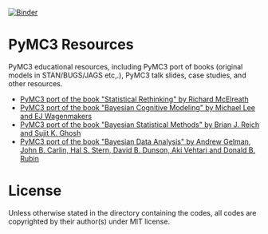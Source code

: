 [![Binder](https://mybinder.org/badge_logo.svg)](https://mybinder.org/v2/gh/iLoveBayesianAI/Statistical-Rethinking-in-PyMC3/master)

# PyMC3 Resources
PyMC3 educational resources, including PyMC3 port of books (original models in STAN/BUGS/JAGS etc,.), PyMC3 talk slides, case studies, and other resources. 

-  [PyMC3 port of the book "Statistical Rethinking" by Richard McElreath](https://github.com/pymc-devs/resources/tree/master/Rethinking)  
-  [PyMC3 port of the book "Bayesian Cognitive Modeling" by Michael Lee and EJ Wagenmakers](https://github.com/pymc-devs/resources/tree/master/BCM)  
-  [PyMC3 port of the book "Bayesian Statistical Methods" by Brian J. Reich and Sujit K. Ghosh](https://github.com/pymc-devs/resources/tree/master/BSM)
-  [PyMC3 port of the book "Bayesian Data Analysis" by Andrew Gelman, John B. Carlin, Hal S. Stern, David B. Dunson, Aki Vehtari and Donald B. Rubin](https://github.com/pymc-devs/resources/tree/master/BDA3)  



# License
Unless otherwise stated in the directory containing the codes, all codes are copyrighted by their author(s) under MIT license.
